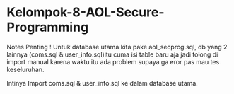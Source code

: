 # Kelompok-8-AOL-Secure-Programming

Notes Penting !
Untuk database utama kita pake aol_secprog.sql, db yang 2 lainnya (coms.sql & user_info.sql)itu cuma isi table baru aja jadi tolong di import manual karena waktu itu ada problem supaya ga eror pas mau tes keseluruhan.

Intinya Import coms.sql & user_info.sql ke dalam database utama.
